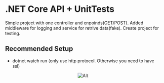 # .NET Core API + UnitTests
Simple project with one controller and enpoinds(GET/POST). Added middleware for logging and service for retrive data(fake). Create project for testing.

## Recommended Setup
- dotnet watch run (only use http protocol. Otherwise you need to have ssl)

<div align="center">
  
![Alt](https://repobeats.axiom.co/api/embed/06d7efbe80277528509af9db5ae55ec686f2cf54.svg "Repobeats analytics image")

</div>
